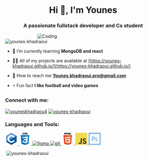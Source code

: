 
<h1 align="center">Hi 👋, I'm Younes</h1>
<h3 align="center">A passionate fullstack developer and Cs student</h3>

<img align="right" alt="Coding" width="400" src="https://devpunch.com/img/Dev-At-Work-Gif.jpg">

<p align="left"> <img src="https://komarev.com/ghpvc/?username=younes-khadraoui&label=Profile%20views&color=0e75b6&style=flat" alt="younes-khadraoui" /> </p>

- 🌟 I’m currently learning **MongoDB and react**

- 👨‍💻 All of my projects are available at [https://younes-khadraoui.github.io/](https://younes-khadraoui.github.io/)

- 🔦 How to reach me **Younes.khadraoui.pro@gmail.com**

- ⚡ Fun fact **I like football and video games**

<h3 align="left">Connect with me:</h3>
<p align="left">
<a href="https://twitter.com/youneskhadraou4" target="blank"><img align="center" src="https://raw.githubusercontent.com/rahuldkjain/github-profile-readme-generator/master/src/images/icons/Social/twitter.svg" alt="youneskhadraou4" height="30" width="40" /></a>
<a href="https://linkedin.com/in/younes-khadraoui" target="blank"><img align="center" src="https://raw.githubusercontent.com/rahuldkjain/github-profile-readme-generator/master/src/images/icons/Social/linked-in-alt.svg" alt="younes-khadraoui" height="30" width="40" /></a>
</p>

<h3 align="left">Languages and Tools:</h3>
<p align="left"> <a href="https://www.cprogramming.com/" target="_blank" rel="noreferrer"> <img src="https://raw.githubusercontent.com/devicons/devicon/master/icons/c/c-original.svg" alt="c" width="40" height="40"/> </a> <a href="https://www.w3schools.com/css/" target="_blank" rel="noreferrer"> <img src="https://raw.githubusercontent.com/devicons/devicon/master/icons/css3/css3-original-wordmark.svg" alt="css3" width="40" height="40"/> </a> <a href="https://www.figma.com/" target="_blank" rel="noreferrer"> <img src="https://www.vectorlogo.zone/logos/figma/figma-icon.svg" alt="figma" width="40" height="40"/> </a> <a href="https://git-scm.com/" target="_blank" rel="noreferrer"> <img src="https://www.vectorlogo.zone/logos/git-scm/git-scm-icon.svg" alt="git" width="40" height="40"/> </a> <a href="https://www.w3.org/html/" target="_blank" rel="noreferrer"> <img src="https://raw.githubusercontent.com/devicons/devicon/master/icons/html5/html5-original-wordmark.svg" alt="html5" width="40" height="40"/> </a> <a href="https://developer.mozilla.org/en-US/docs/Web/JavaScript" target="_blank" rel="noreferrer"> <img src="https://raw.githubusercontent.com/devicons/devicon/master/icons/javascript/javascript-original.svg" alt="javascript" width="40" height="40"/> </a> <a href="https://www.photoshop.com/en" target="_blank" rel="noreferrer"> <img src="https://raw.githubusercontent.com/devicons/devicon/master/icons/photoshop/photoshop-line.svg" alt="photoshop" width="40" height="40"/> </a> </p>

<p>&nbsp;<img align="center" src="https://github-readme-stats.vercel.app/api?username=younes-khadraoui&show_icons=true&locale=en" alt="younes-khadraoui" /></p>
